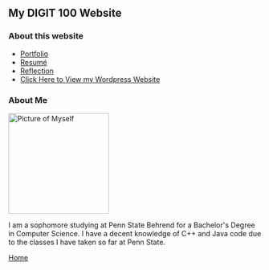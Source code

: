 ## My DIGIT 100 Website

### About this website
* [Portfolio](portfolio.md)
* [Resumé](resume.md)
* [Reflection](reflection.md)
* [Click Here to View my Wordpress Website](https://sites.psu.edu/bpm5520/)

### About Me

<img src="images/Professional.jpg" alt="Picture of Myself" width="200"/>

I am a sophomore studying at Penn State Behrend for a Bachelor's Degree in Computer Science.
I have a decent knowledge of C++ and Java code due to the classes I have taken so far at Penn State.


[Home](index.md)

